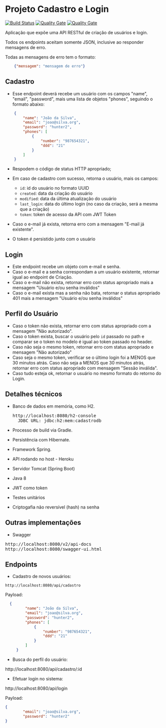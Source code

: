 


# Projeto Cadastro e Login

[![Build Status](https://travis-ci.com/alexsrosa/cadastro-service.svg?branch=master)](https://travis-ci.com/alexsrosa/cadastro-service)
[![Quality Gate](https://sonarcloud.io/api/project_badges/measure?project=alexsrosa%3Acadastro-service&metric=alert_status)](https://sonarcloud.io/dashboard?id=alexsrosa%3Acadastro-service)
[![Quality Gate](https://sonarcloud.io/api/project_badges/measure?project=alexsrosa%3Acadastro-service&metric=coverage)](https://sonarcloud.io/api/project_badges/measure?project=alexsrosa%3Acadastro-service)



Aplicação que expõe uma API RESTful de criação de usuários e login.

Todos os endpoints aceitam somente JSON, inclusive ao responder mensagens de erro.

Todas as mensagens de erro tem o formato:

```json
    {"mensagem": "mensagem de erro"}
```

## Cadastro

* Esse endpoint deverá recebe um usuário com os campos "name", "email", "password", mais uma lista de objetos "phones", 
seguindo o formato abaixo:

```json
    {
        "name": "João da Silva",
        "email": "joao@silva.org",
        "password": "hunter2",
        "phones": [
            {
                "number": "987654321",
                "ddd": "21"
            }
        ]
    }
```

* Respodem o código de status HTTP apropriado;

* Em caso de cadastro com sucesso, retorna o usuário, mais os campos:

    * `id`: id do usuário no formato UUID
    * `created`: data da criação do usuário
    * `modified`: data da última atualização do usuário
    * `last_login`: data do último login (no caso da criação, será a mesma que a criação)
    * `token`: token de acesso da API com JWT Token

* Caso o e-mail já exista, retorna erro com a mensagem "E-mail já existente".
* O token é persistido junto com o usuário

## Login

* Este endpoint recebe um objeto com e-mail e senha.
* Caso o e-mail e a senha correspondam a um usuário existente, retornar igual ao endpoint de Criação.
* Caso o e-mail não exista, retornar erro com status apropriado mais a mensagem "Usuário e/ou senha inválidos"
* Caso o e-mail exista mas a senha não bata, retornar o status apropriado 401 mais a mensagem "Usuário e/ou senha inválidos"

## Perfil do Usuário
* Caso o token não exista, retornar erro com status apropriado com a mensagem "Não autorizado".
* Caso o token exista, buscar o usuário pelo `id` passado no path e comparar se o token no modelo é igual ao token passado no header.
* Caso não seja o mesmo token, retornar erro com status apropriado e mensagem "Não autorizado"
* Caso seja o mesmo token, verificar se o último login foi a MENOS que 30 minutos atrás. Caso não seja a MENOS que 30 minutos atrás, retornar erro com status apropriado com mensagem "Sessão inválida".
* Caso tudo esteja ok, retornar o usuário no mesmo formato do retorno do Login.

## Detalhes técnicos
* Banco de dados em memória, como H2.

    <pre>http://localhost:8080/h2-console
    JDBC URL: jdbc:h2:mem:cadastrodb</pre>
    
* Processo de build via Gradle.
* Persistência com Hibernate.
* Framework Spring.
* API rodando no host - Heroku
* Servidor Tomcat (Spring Boot)
* Java 8
* JWT como token
* Testes unitários
* Criptogafia não reversível (hash) na senha

## Outras implementações

* Swagger
<pre>http://localhost:8080/v2/api-docs
http://localhost:8080/swagger-ui.html</pre>

## Endpoints

* Cadastro de novos usuários:
    
`http://localhost:8080/api/cadastro`

Payload:
```json
  {
         "name": "João da Silva",
         "email": "joao@silva.org",
         "password": "hunter2",
         "phones": [
             {
                 "number": "987654321",
                 "ddd": "21"
             }
         ]
     }
```
* Busca do perfil do usuário:

http://localhost:8080/api/cadastro/:id

* Efetuar login no sistema:

http://localhost:8080/api/login

Payload:
```json
{
        "email": "joao@silva.org",
        "password": "hunter2"
}
```
